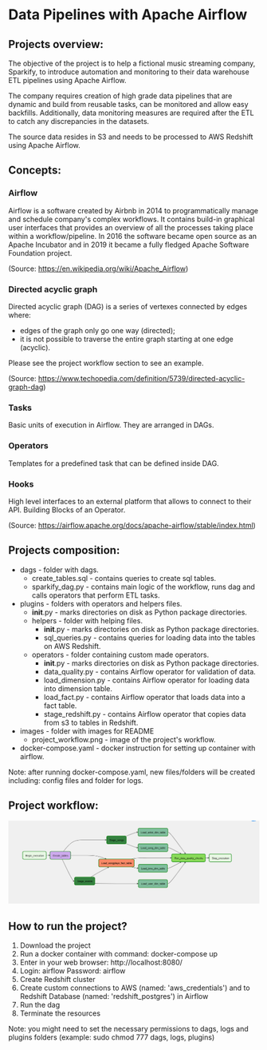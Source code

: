 # Data Pipelines with Apache Airflow 
## Projects overview:
The objective of the project is to help a fictional music streaming company, Sparkify, to introduce automation and monitoring to their data warehouse ETL pipelines using Apache Airflow.

The company requires creation of high grade data pipelines that are dynamic and build from reusable tasks, can be monitored and allow easy backfills. Additionally, data monitoring measures are required after the ETL to catch any discrepancies in the datasets.

The source data resides in S3 and needs to be processed to AWS Redshift using Apache Airflow.

## Concepts:
### Airflow
Airflow is a software created by Airbnb in 2014 to programmatically manage and schedule company's complex workflows. It contains build-in graphical user interfaces
that provides an overview of all the processes taking place within a workflow/pipeline. In 2016 the software became open source as an Apache Incubator and in 2019 it became 
a fully fledged Apache Software Foundation project.

(Source: https://en.wikipedia.org/wiki/Apache_Airflow)

### Directed acyclic graph
Directed acyclic graph (DAG) is a series of vertexes connected by edges where:
- edges of the graph only go one way (directed);
- it is not possible to traverse the entire graph starting at one edge (acyclic).

Please see the project workflow section to see an example. 

(Source: https://www.techopedia.com/definition/5739/directed-acyclic-graph-dag)

### Tasks
Basic units of execution in Airflow. They are arranged in DAGs. 

### Operators
Templates for a predefined task that can be defined inside DAG.

### Hooks
High level interfaces to an external platform that allows to connect to their API. Building Blocks of an Operator. 

(Source: https://airflow.apache.org/docs/apache-airflow/stable/index.html)

## Projects composition:
- dags - folder with dags.
    - create_tables.sql - contains queries to create sql tables.  
    - sparkify_dag.py - contains main logic of the workflow, runs dag and calls operators that perform ETL tasks.  
- plugins - folders with operators and helpers files.  
    - __init__.py - marks directories on disk as Python package directories.  
    - helpers - folder with helping files.  
        - __init__.py - marks directories on disk as Python package directories.  
        - sql_queries.py - contains queries for loading data into the tables on AWS Redshift.  
    - operators - folder containing custom made operators.  
        - __init__.py - marks directories on disk as Python package directories.  
        - data_quality.py - contains Airflow operator for validation of data.  
        - load_dimension.py - contains Airflow operator for loading data into dimension table.  
        - load_fact.py - contains Airflow operator that loads data into a fact table.  
        - stage_redshift.py - contains Airflow operator that copies data from s3 to tables in Redshift.  
- images - folder with images for README  
    - project_workflow.png - image of the project's workflow.  
- docker-compose.yaml - docker instruction for setting up container with airflow.

Note: after running docker-compose.yaml, new files/folders will be created including: config files and folder for logs.

## Project workflow:
![Project workflow](https://github.com/pmkoszalka/UdacityNanodegree/blob/main/Data%20Pipelines%20with%20Airflow/images/project_workflow.png)

## How to run the project?
1. Download the project
2. Run a docker container with command: docker-compose up
3. Enter in your web browser: http://localhost:8080/
4. Login: airflow Password: airflow
5. Create Redshift cluster
6. Create custom connections to AWS (named: 'aws_credentials') and to Redshift Database (named: 'redshift_postgres') in Airflow
7. Run the dag
8. Terminate the resources

Note: you might need to set the necessary permissions to dags, logs and plugins folders (example: sudo chmod 777 dags, logs, plugins)
